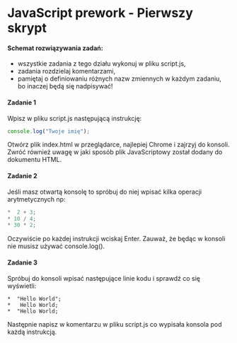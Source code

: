 #  JavaScript prework - Pierwszy skrypt

#### Schemat rozwiązywania zadań:

* wszystkie zadania z tego działu wykonuj w pliku script.js,
* zadania rozdzielaj komentarzami,
* pamiętaj o definiowaniu różnych nazw zmiennych w każdym zadaniu, bo inaczej będą się nadpisywać!

#### Zadanie 1

Wpisz w pliku script.js następującą instrukcję:

```JavaScript
console.log("Twoje imię");
```

Otwórz plik index.html w przeglądarce, najlepiej Chrome i zajrzyj do konsoli.
Zwróć również uwagę w jaki sposób plik JavaScriptowy został dodany do dokumentu HTML.

#### Zadanie 2

Jeśli masz otwartą konsolę to spróbuj do niej wpisać kilka operacji arytmetycznych np:

```JavaScript
*  2 + 3;
* 10 / 4;
* 30 * 2;
```

Oczywiście po każdej instrukcji wciskaj Enter.
Zauważ, że będąc w konsoli nie musisz używać console.log().


#### Zadanie 3

Spróbuj do konsoli wpisać następujące linie kodu i sprawdź co się wyświetli:

```
*  "Hello World";
*   Hello World;
*  "Hello World;
```

Następnie napisz w komentarzu w pliku script.js co wypisała konsola pod każdą instrukcją.

